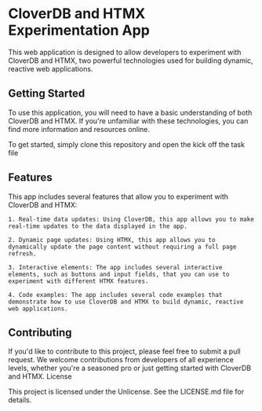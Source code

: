 # CloverDB and HTMX Experimentation App

This web application is designed to allow developers to experiment with CloverDB and HTMX, two powerful technologies used for building dynamic, reactive web applications.

## Getting Started

To use this application, you will need to have a basic understanding of both CloverDB and HTMX.
If you're unfamiliar with these technologies, you can find more information and resources online.

To get started, simply clone this repository and open the kick off the task file

## Features

This app includes several features that allow you to experiment with CloverDB and HTMX:

    1. Real-time data updates: Using CloverDB, this app allows you to make real-time updates to the data displayed in the app.

    2. Dynamic page updates: Using HTMX, this app allows you to dynamically update the page content without requiring a full page refresh.

    3. Interactive elements: The app includes several interactive elements, such as buttons and input fields, that you can use to experiment with different HTMX features.

    4. Code examples: The app includes several code examples that demonstrate how to use CloverDB and HTMX to build dynamic, reactive web applications.

## Contributing

If you'd like to contribute to this project, please feel free to submit a pull request. We welcome contributions from developers of all experience levels, whether you're a seasoned pro or just getting started with CloverDB and HTMX.
License

This project is licensed under the Unlicense. See the LICENSE.md file for details.
